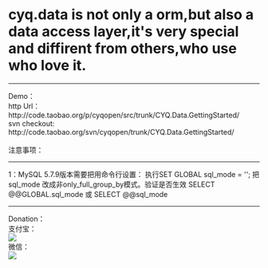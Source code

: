 # cyq.data is not only a orm,but also a data access layer,it's very special and diffirent from others,who use who love it.
<hr />
Demo：<br />
http Url：http://code.taobao.org/p/cyqopen/src/trunk/CYQ.Data.GettingStarted/ <br />
svn checkout: http://code.taobao.org/svn/cyqopen/trunk/CYQ.Data.GettingStarted/
<br /><br />
注意事项：
<hr />
1：MySQL 5.7.9版本需要把用命令行设置：
执行SET GLOBAL sql_mode = ''; 把sql_mode 改成非only_full_group_by模式。验证是否生效 SELECT @@GLOBAL.sql_mode 或 SELECT @@sql_mode

<hr />
Donation：<br />
支付宝：<br />
<img src="http://images.cnblogs.com/cnblogs_com/cyq1162/828949/o_2.jpg" /><br />
微信：<br />
<img src="http://images.cnblogs.com/cnblogs_com/cyq1162/828949/o_1.jpg">
